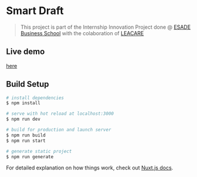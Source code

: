 # Smart Draft

> This project is part of the Internship Innovation Project done @ [ESADE Business School](https://www.esade.edu/) with the colaboration of [LEACARE](http://www.lecare.com/es/especialista-archivos-legales-electronicos/)

## Live demo
[here](https://smartdraft.netlify.app/)


## Build Setup

```bash
# install dependencies
$ npm install

# serve with hot reload at localhost:3000
$ npm run dev

# build for production and launch server
$ npm run build
$ npm run start

# generate static project
$ npm run generate
```

For detailed explanation on how things work, check out [Nuxt.js docs](https://nuxtjs.org).